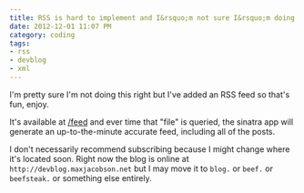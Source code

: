 ```yaml
---
title: RSS is hard to implement and I&rsquo;m not sure I&rsquo;m doing it right
date: 2012-12-01 11:07 PM
category: coding
tags:
- rss
- devblog
- xml
---
```


I'm pretty sure I'm not doing this right but I've added an RSS feed so that's fun, enjoy.

It's available at [/feed](/feed) and ever time that "file" is queried, the sinatra app will generate an up-to-the-minute accurate feed, including all of the posts.

I don't necessarily recommend subscribing because I might change where it's located soon. Right now the blog is online at `http://devblog.maxjacobson.net` but I may move it to `blog.` or `beef.` or `beefsteak.` or something else entirely.

